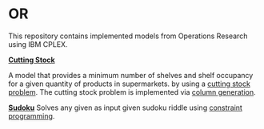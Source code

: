 # OR
This repository contains implemented models from Operations Research using IBM CPLEX.



[**Cutting Stock**](CuttingStock)

A model that provides a minimum number of shelves and shelf occupancy for a given quantity of products in supermarkets. by using a [cutting stock problem](https://en.wikipedia.org/wiki/Cutting_stock_problem). The cutting stock problem is implemented via [column generation](https://en.wikipedia.org/wiki/Column_generation).


[**Sudoku**](Sudoku)
Solves any given as input given sudoku riddle using [constraint programming](https://developer.ibm.com/docloud/documentation/optimization-modeling/cp/).
